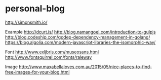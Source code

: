 # personal-blog

http://simonsmith.io/

Example
http://dcurt.is/
http://blog.namangoel.com/introduction-to-gulpjs
http://blog.codeship.com/godep-dependency-management-in-golang/
https://blog.algolia.com/modern-javascript-libraries-the-isomorphic-way/

Font
http://www.exljbris.com/museosans.html
http://www.fontsquirrel.com/fonts/raleway

Image
http://www.maxabellaloves.com.au/2015/05/nice-places-to-find-free-images-for-your-blog.html
